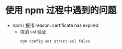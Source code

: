 # 使用 npm 过程中遇到的问题

- npm i 报错 reason: certificate has expired
  - 取消 ssl 验证
    ```bash
    npm config set strict-ssl false
    ```
